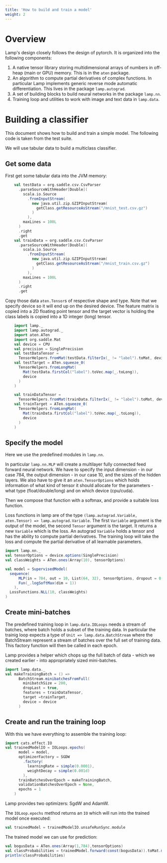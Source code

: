 ```yaml
---
title: 'How to build and train a model'
weight: 2
---
```


# Overview

Lamp's design closely follows the design of pytorch. It is organized into the following components:
1. A native tensor library storing multidimensional arrays of numbers in off-heap (main or GPU) memory. This is in the `aten` package. 
2. An algorithm to compute partial derivatives of complex functions. In particular Lamp implements generic reverse mode automatic differentiation. This lives in the package `lamp.autograd`.
3. A set of building blocks to build neural networks in the package `lamp.nn`.
4. Training loop and utilities to work with image and text data in `lamp.data`.

# Building a classifier

This document shows how to build and train a simple model. The following code is taken from the test suite.

We will use tabular data to build a multiclass classifier.

## Get some data

First get some tabular data into the JVM memory:

```scala mdoc
    val testData = org.saddle.csv.CsvParser
      .parseSourceWithHeader[Double](
        scala.io.Source
          .fromInputStream(
            new java.util.zip.GZIPInputStream(
              getClass.getResourceAsStream("/mnist_test.csv.gz")
            )
          ),
        maxLines = 100L
      )
      .right
      .get
    val trainData = org.saddle.csv.CsvParser
      .parseSourceWithHeader[Double](
        scala.io.Source
          .fromInputStream(
            new java.util.zip.GZIPInputStream(
              getClass.getResourceAsStream("/mnist_train.csv.gz")
            )
          ),
        maxLines = 100L
      )
      .right
      .get
```

Copy those data `aten.Tensor`s of respective shape and type. Note that we specify device so it will end up on the desired device.
The feature matrix is copied into a 2D floating point tensor and the target vector is holding the class labels is copied into a 1D integer (long) tensor.
```scala mdoc
    import lamp._
    import lamp.autograd._
    import aten.ATen
    import org.saddle.Mat
    val device = CPU
    val precision = SinglePrecision
    val testDataTensor =
      TensorHelpers.fromMat(testData.filterIx(_ != "label").toMat, device, precision)
    val testTarget = ATen.squeeze_0(
      TensorHelpers.fromLongMat(
        Mat(testData.firstCol("label").toVec.map(_.toLong)),
        device
      )
    )

    val trainDataTensor =
      TensorHelpers.fromMat(trainData.filterIx(_ != "label").toMat, device,precision)
    val trainTarget = ATen.squeeze_0(
      TensorHelpers.fromLongMat(
        Mat(trainData.firstCol("label").toVec.map(_.toLong)),
        device
      )
    )
```

## Specify the model

Here we use the predefined modules in `lamp.nn`. 

In particular `lamp.nn.MLP` will create a multilayer
fully connected feed forward neural network. We have to specify the input dimension - in our case 784,
the output dimension - in our case 10, and the sizes of the hidden layers. 
We also have to give it an `aten.TensorOptions` which holds information of what kind of tensor it should allocate for the parameters - what type (float/double/long) and on which device (cpu/cuda).

Then we compose that function with a softmax, and provide a suitable loss function. 

Loss functions in lamp are of the type `(lamp.autograd.Variable, aten.Tensor) => lamp.autograd.Variable`. The first `Variable` argument is the output of the model, the second `Tensor` argument is the target. It returns a new `Variable` which is the loss. An autograd `Variable` holds a tensor and has the ability to compute partial derivatives. The training loop will take the loss and compute the partial derivative of all learnable parameters.

```scala mdoc
import lamp.nn._
val tensorOptions = device.options(SinglePrecision)
val classWeights = ATen.ones(Array(10), tensorOptions)

val model = SupervisedModel(
  sequence(
      MLP(in = 784, out = 10, List(64, 32), tensorOptions, dropout = 0.2),
      Fun(_.logSoftMax(dim = 1))
    ),
  LossFunctions.NLL(10, classWeights)
)
```

## Create mini-batches

The predefined training loop in `lamp.data.IOLoops` needs a stream of batches, where batch holds a subset of the training data.
In particular the trainig loop expects a type of `Unit => lamp.data.BatchStream` 
where the BatchStream represent a stream of batches over the full set of training data. 
This factory function will then be called in each epoch.

Lamp provides a helper which chops up the full batch of data - which we created earlier - 
into appropriately sized mini-batches.
```scala mdoc
import lamp.data._
val makeTrainingBatch = () =>
      BatchStream.minibatchesFromFull(
        minibatchSize = 200,
        dropLast = true,
        features = trainDataTensor,
        target =trainTarget,
        device = device
      )
```

## Create and run the training loop

With this we have everything to assemble the training loop:

```scala mdoc
import cats.effect.IO
val trainedModelIO = IOLoops.epochs(
      model = model,
      optimizerFactory = SGDW
        .factory(
          learningRate = simple(0.0001),
          weightDecay = simple(0.001d)
        ),
      trainBatchesOverEpoch = makeTrainingBatch,
      validationBatchesOverEpoch = None,
      epochs = 1
    )
```

Lamp provides two optimizers: SgdW and AdamW.

The `IOLoop.epochs` method returns an `IO` which will run into the trained model once executed:

```scala mdoc
val trainedModel = trainedModelIO.unsafeRunSync.module
```

The trained model we can use for prediction:
```scala mdoc
val bogusData = ATen.ones(Array(1,784),tensorOptions)
val classProbabilities = trainedModel.forward(const(bogusData)).toMat.map(math.exp)
println(classProbabilities)
```